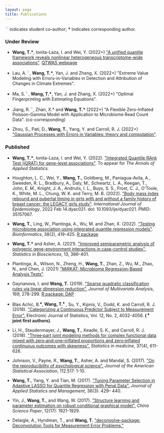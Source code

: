 ```yaml
---
layout: page
title: Publications
---
```

<sup><span>&#9826;</span></sup> indicates student co-author; <b>*</b> indicates corresponding author.

### Under Review
- **Wang, T.<b>*</b>**, Ionita-Laza, I. and Wei, Y. (2022+) ["A unified quantile framework reveals nonlinear heterogeneous transcriptome-wide associations"](http://www.columbia.edu/~ii2135/QTWAS.pdf). [QTWAS webpage](tianyingw.github.io/QTWAS)

- Lau, A.<sup><span>&#9826;</span></sup>, **Wang, T.<b>*</b>**, Yan, J. and Zhang, X. (2022+) "Extreme Value Modeling with Errors-in-Variables in Detection and Attribution of Changes in Climate Extremes".

- Ma, S.<sup><span>&#9826;</span></sup>, **Wang, T.<b>*</b>**, Yan, J. and Zhang, X. (2022+) "Optimal Fingerprinting with Estimating Equations".

- Jiang, R.<sup><span>&#9826;</span></sup>, Zhan, X.* and **Wang, T.<b>*</b>** (2022+) "A Flexible Zero-Inflated Poisson-Gamma Model with Application to Microbiome Read Count Data". (co-corresponding)

- Zhou, S., Pati, D., **Wang, T.**, Yang, Y. and Carroll, R. J. (2022+) ["Gaussian Processes with Errors in Variables: theory and computation"](https://arxiv.org/abs/1910.06235).

### Published
- **Wang, T.<b>*</b>**, Ionita-Laza, I. and Wei, Y. (2022). ["Integrated Quantile RAnk Test (iQRAT) for gene-level associations"](https://arxiv.org/abs/1910.10102). To appear for _The Annals of Applied Statistics._ 

- Houghton, L. C., Wei, Y., **Wang, T.**, Goldberg, M., Paniagua-Avila, A., Sweeden, R. L., Bradbury, A., Daly, M., Schwartz, L. A., Keegan, T., John, E. M., Knight, J. A., Andrulis, I. L., Buys, S. S., Frost, C. J., O'Toole, K., White, M. L., Chung, W. K. and Terry, M. B. (2022). ["Body mass index rebound and pubertal timing in girls with and without a family history of breast cancer: the LEGACY girls study"](https://academic.oup.com/ije/advance-article-abstract/doi/10.1093/ije/dyac021/6528416). _International Journal of Epidemiology_, 2022 Feb 14:dyac021. doi: 10.1093/ije/dyac021. PMID: 35157067.

- **Wang, T.**, Ling, W., Plantinga, A., Wu, M. and Zhan, X. (2022). ["Testing microbiome association using integrated quantile regression models"](https://academic.oup.com/bioinformatics/advance-article-abstract/doi/10.1093/bioinformatics/btab668/6374494). _Bioinformatics_, 38(2), 419-425. [R package](https://cran.r-project.org/web/packages/MiRKAT/index.html) 

- **Wang, T.<b>*</b>** and Asher, A. (2021). ["Improved semiparametric analysis of polygenic gene-environment interactions in case-control studies".](https://doi.org/10.1007/s12561-020-09298-9) _Statistics in Biosciences_, 13, 386–401. 

- Plantinga, A., Wilson, N., Zheng, H., **Wang, T.**, Zhan, Z., Wu, M., Zhao, N., and Chen, J. (2021) ["MiRKAT: Microbiome Regression-Based Analysis Tests"](https://CRAN.R-project.org/package=MiRKAT).

- Gaynanova, I. and **Wang, T.** (2019). ["Sparse quadratic classification rules via linear dimension reduction".](https://www.ncbi.nlm.nih.gov/pmc/articles/PMC6516858/) _Journal of Multivariate Analysis_, 169, 278-299. 
[R package: DAP](https://cran.r-project.org/web/packages/DAP/index.html)

- Blas Achic, B.<sup><span>&#9830;</span></sup>, **Wang, T.<sup><span>&#9830;</span></sup>** , Su, Y., Kipnis, V., Dodd, K. and Carroll, R. J. (2018). ["Categorizing a Continuous Predictor Subject to Measurement Error".](https://projecteuclid.org/euclid.ejs/1544518836) Electronic Journal of Statistics, Vol. 12, No. 2, 4032-4056. **( <sup><span>&#9830;</span></sup> joint first authors)**. 

- Li, H., Staudenmayer, J., **Wang, T.**, Keadle, S. K., and Carroll, R. J. (2018). ["Three‐part joint modeling methods for complex functional data mixed with zero‐and‐one–inflated proportions and zero‐inflated continuous outcomes with skewness".](https://www.ncbi.nlm.nih.gov/pubmed/29052239) _Statistics in medicine_, 37(4), 611-626.

- Johnson, V., Payne, R., **Wang, T.**, Asher, A. and Mandal, S. (2017).
["On the reproducibility of psychological science".](https://amstat.tandfonline.com/doi/abs/10.1080/01621459.2016.1240079#.WqQ13ZPwbOQ) _Journal of the American Statistical Association_, 112.517: 1-10.

-  **Wang, T.**, Yang, Y. and Tian, M. (2017). ["Tuning Parameter Selection in Adaptive 
LASSO for Quantile Regression with Penal Data".](http://www.sltj.chinajournal.net.cn/WKB2/WebPublication/paperDigest.aspx?paperID=b60aaa1e-c54c-4e9f-9f37-7f742f25b4b1) _Journal of Applied Statistics and Management_, 36(3): 429– 440.

-  Yin, J., **Wang, T.**, and  Wang, W. (2017). ["Structure learning and parameter estimation on robust conditional graphical model".](http://www.cnki.com.cn/Article/CJFDTotal-ZKZX201717001.htm) _China Science Paper_, 12(17): 1921-1929.


- Delaigle, A., Hyndman, T., and **Wang, T.** ["deconvolve-package: Deconvolution Tools for Measurement Error Problems."](https://rdrr.io/github/TimothyHyndman/deconvolve/man/deconvolve-package.html)





